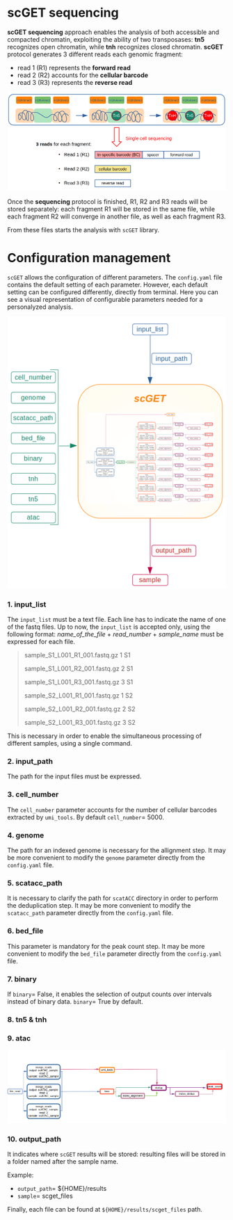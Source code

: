 # scGET sequencing
**scGET sequencing** approach enables the analysis of both accessible and compacted chromatin, exploiting the ability of two transposases: **tn5** recognizes open chromatin, while **tnh** recognizes closed chromatin. **scGET** protocol generates 3 different reads each genomic fragment:
- read 1 (R1) represents the **forward read**
- read 2 (R2) accounts for the **cellular barcode**
- read 3 (R3) represents the **reverse read**
<img src="img/scget_workflow.png" alt="img/scget_workflow" width="700"/>

Once the **sequencing** protocol is finished, R1, R2 and R3 reads will be stored separately: each fragment R1 will be stored in the same file, while each fragment R2 will converge in another file, as well as each fragment R3.


From these files starts the analysis with `scGET` library.



# Configuration management
`scGET` allows the configuration of different parameters. The `config.yaml` file contains the default setting of each parameter. However, each default setting can be configured differently, directly from terminal. Here you can see a visual representation of configurable parameters needed for a personalyzed analysis.

![img/scget_params](img/scget_params.png)


### 1. input_list

The `input_list` must be a text file. Each line has to indicate the name of one of the fastq files. Up to now, the `input_list` is accepted only, using the following format: *name_of_the_file* + *read_number* + *sample_name* must be expressed for each file.
> sample_S1_L001_R1_001.fastq.gz 1 S1
> 
> sample_S1_L001_R2_001.fastq.gz 2 S1
> 
> sample_S1_L001_R3_001.fastq.gz 3 S1
> 
> sample_S2_L001_R1_001.fastq.gz 1 S2
> 
> sample_S2_L001_R2_001.fastq.gz 2 S2
> 
> sample_S2_L001_R3_001.fastq.gz 3 S2
    
This is necessary in order to enable the simultaneous processing of different samples, using a single command.

### 2. input_path

The path for the input files must be expressed.

### 3. cell_number
The `cell_number` parameter accounts for the number of cellular barcodes extracted by `umi_tools`. By default `cell_number`= 5000.
### 4. genome
The path for an indexed genome is necessary for the allignment step. It may be more convenient to modify the `genome` parameter directly from the `config.yaml` file.
### 5. scatacc_path
It is necessary to clarify the path for `scatACC` directory in order to perform the deduplication step. It may be more convenient to modify the `scatacc_path` parameter directly from the `config.yaml` file.
### 6. bed_file
This parameter is mandatory for the peak count step. It may be more convenient to modify the `bed_file` parameter directly from the `config.yaml` file.
### 7. binary
If `binary`= False, it enables the selection of output counts over intervals instead of binary data. `binary`= True by default.
### 8. tn5 & tnh

### 9. atac

![img/atac_wf](img/atac_wf.png)
### 10. output_path
It indicates where `scGET` results will be stored: resulting files will be stored in a folder named after the sample name.


Example:
- `output_path`= ${HOME}/results
- `sample`= scget_files


Finally, each file can be found at `${HOME}/results/scget_files` path.
